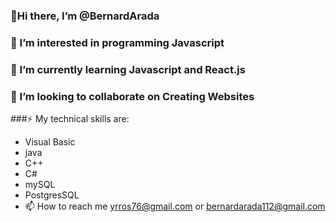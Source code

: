 ### 👋Hi there, I’m @BernardArada

### 👀 I’m interested in programming Javascript 

### 🌱 I’m currently learning Javascript and React.js

### 💞️ I’m looking to collaborate on Creating Websites

###⚡ My technical skills are:
- Visual Basic
- java
- C++
- C#
- mySQL
- PostgresSQL
- 📫 How to reach me yrros76@gmail.com or bernardarada112@gmail.com  
